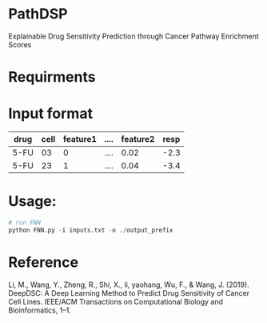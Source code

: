 # PathDSP
Explainable Drug Sensitivity Prediction through Cancer Pathway Enrichment Scores

# Requirments

# Input format

|drug|cell|feature1|....|feature2|resp|
|----|----|--------|----|--------|----|
|5-FU|03|0|....|0.02|-2.3|
|5-FU|23|1|....|0.04|-3.4|

# Usage:
```python
# run FNN 
python FNN.py -i inputs.txt -o ./output_prefix
```


# Reference
Li, M., Wang, Y., Zheng, R., Shi, X., li,  yaohang, Wu, F., & Wang, J. (2019). DeepDSC: A Deep Learning Method to Predict Drug Sensitivity of Cancer Cell Lines. IEEE/ACM Transactions on Computational Biology and Bioinformatics, 1–1.
